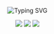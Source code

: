 <div align="center">
    
<a><img src="https://readme-typing-svg.herokuapp.com?font=Playball&size=30&pause=1000&background=F0CFD4&center=true&vCenter=true&random=false&width=500&height=60&lines=butterflies+in+the+stomach+%F0%9F%A6%8B" alt="Typing SVG" /></a>
    
[![](https://img.shields.io/badge/linkedin-0a66c2)](http://linkedin.com/in/alfarezyyd)
[![](https://img.shields.io/badge/gitlab-red)](https://gitlab.com/alfarezyyd)
[![](https://img.shields.io/badge/youtube-FF0000)](https://www.youtube.com/@alfarezyyd)
</div>
